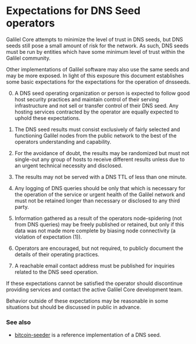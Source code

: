 # Expectations for DNS Seed operators

Galilel Core attempts to minimize the level of trust in DNS seeds, but DNS
seeds still pose a small amount of risk for the network. As such, DNS seeds
must be run by entities which have some minimum level of trust within the
Galilel community.

Other implementations of Galilel software may also use the same seeds and
may be more exposed. In light of this exposure this document establishes
some basic expectations for the expectations for the operation of dnsseeds.

0. A DNS seed operating organization or person is expected to follow good
host security practices and maintain control of their serving infrastructure
and not sell or transfer control of their DNS seed. Any hosting services
contracted by the operator are equally expected to uphold these expectations.

1. The DNS seed results must consist exclusively of fairly selected and
functioning Galilel nodes from the public network to the best of the
operators understanding and capability.

2. For the avoidance of doubt, the results may be randomized but must not
single-out any group of hosts to receive different results unless due to an
urgent technical necessity and disclosed.

3. The results may not be served with a DNS TTL of less than one minute.

4. Any logging of DNS queries should be only that which is necessary for the
operation of the service or urgent health of the Galilel network and must not
be retained longer than necessary or disclosed to any third party.

5. Information gathered as a result of the operators node-spidering (not from
DNS queries) may be freely published or retained, but only if this data was
not made more complete by biasing node connectivity (a violation of
expectation (1)).

6. Operators are encouraged, but not required, to publicly document the
details of their operating practices.

7. A reachable email contact address must be published for inquiries related
to the DNS seed operation.

If these expectations cannot be satisfied the operator should discontinue
providing services and contact the active Galilel Core development team.

Behavior outside of these expectations may be reasonable in some situations
but should be discussed in public in advance.

### See also

- [bitcoin-seeder](https://github.com/sipa/bitcoin-seeder) is a reference
implementation of a DNS seed.
